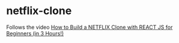 # netflix-clone

Follows the video [How to Build a NETFLIX Clone with REACT JS for Beginners (in 3 Hours!)](https://www.youtube.com/watch?v=XtMThy8QKqU)
